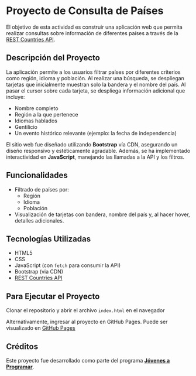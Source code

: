 # Proyecto de Consulta de Países

El objetivo de esta actividad es construir una aplicación web que permita realizar consultas sobre información de diferentes países a través de la [REST Countries API](https://restcountries.com/).

## Descripción del Proyecto

La aplicación permite a los usuarios filtrar países por diferentes criterios como región, idioma y población. Al realizar una búsqueda, se despliegan tarjetas que inicialmente muestran solo la bandera y el nombre del país. Al pasar el cursor sobre cada tarjeta, se despliega información adicional que incluye:

- Nombre completo
- Región a la que pertenece
- Idiomas hablados
- Gentilicio
- Un evento histórico relevante (ejemplo: la fecha de independencia)

El sitio web fue diseñado utilizando **Bootstrap** vía CDN, asegurando un diseño responsivo y estéticamente agradable. Además, se ha implementado interactividad en **JavaScript**, manejando las llamadas a la API y los filtros.

## Funcionalidades

- Filtrado de países por:
  - Región
  - Idioma
  - Población
- Visualización de tarjetas con bandera, nombre del país y, al hacer hover, detalles adicionales.
  
## Tecnologías Utilizadas

- HTML5
- CSS
- JavaScript (con `fetch` para consumir la API)
- Bootstrap (via CDN)
- [REST Countries API](https://restcountries.com/)

## Para Ejecutar el Proyecto

Clonar el repositorio y abrir el archivo `index.html` en el navegador

Alternativamente, ingresar al proyecto en GitHub Pages. Puede ser visualizado en [GitHub Pages](https://mc-brian.github.io/REST-Countries---Explorador/)

## Créditos

Este proyecto fue desarrollado como parte del programa **[Jóvenes a Programar](https://jovenesaprogramar.edu.uy/)**.
